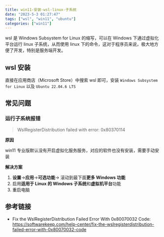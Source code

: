 ```yaml
---
title: win11-安装-wsl-linux-子系统
date: "2023-5-3 01:27:47"
tags: ["wsl", "win11", "ubuntu"]
categories: ["win11"]
---
```


wsl 是 Windows Subsystem for Linux 的缩写，可以在 Windows 下通过虚拟化平台运行 linux 子系统，从而使用 linux 下的命令，这对于程序员来说，极大地方便了开发，特别是服务端开发。

## wsl 安装

直接在应用商店（Microsoft Store）中搜索 wsl 即可，安装 `Windows Subsystem for Linux` 以及 `Ubuntu 22.04.6 LTS`

## 常见问题

### 运行子系统报错

> WslRegisterDistribution failed with error: 0x80370114

**原因**

win11 专业版默认没有开启虚拟化服务服务，对应的软件也没有安装，需要手动安装

**解决方案**

1. **设置**->**应用**->**可选功能**-> 滚动到最下面**更多 Windows 功能**
2. 启用**适用于 Linux 的 Windows 子系统**和**虚拟机平台**功能
3. 重启电脑

## 参考链接

- Fix the WslRegisterDistribution Failed Error With 0x80070032 Code: <https://softwarekeep.com/help-center/fix-the-wslregisterdistribution-failed-error-with-0x80070032-code>
